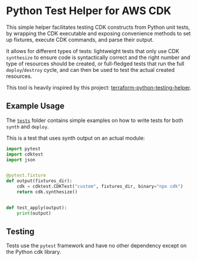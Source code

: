 # Python Test Helper for AWS CDK

This simple helper facilitates testing CDK constructs from Python unit tests, by wrapping the CDK executable and exposing convenience methods to set up fixtures, execute CDK commands, and parse their output.

It allows for different types of tests: lightweight tests that only use CDK `synthesize` to ensure code is syntactically correct and the right number and type of resources should be created, or full-fledged tests that run the full `deploy`/`destroy` cycle, and can then be used to test the actual created resources.

This tool is heavily inspired by this project: [terraform-python-testing-helper](https://github.com/GoogleCloudPlatform/terraform-python-testing-helper).

## Example Usage

The [`tests`](https://github.com/LEUNGUU/cdk-python-testing-helper/tree/main/tests) folder contains simple examples on how to write tests for both `synth` and `deploy`.

This is a test that uses synth output on an actual module:

```python
import pytest
import cdktest
import json


@pytest.fixture
def output(fixtures_dir):
    cdk = cdktest.CDKTest("custom", fixtures_dir, binary="npx cdk")
    return cdk.synthesize()


def test_apply(output):
    print(output)
```

## Testing

Tests use the `pytest` framework and have no other dependency except on the Python cdk library.
